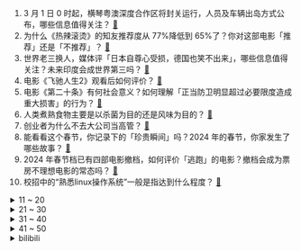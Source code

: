 1. 3 月 1 日 0 时起，横琴粤澳深度合作区将封关运行，人员及车辆出岛方式公布，哪些信息值得关注？ [:link:](https://www.zhihu.com/question/644637132)
2. 为什么《热辣滚烫》的知友推荐度从 77%降低到 65%了？你对这部电影「推荐」还是「不推荐」？ [:link:](https://www.zhihu.com/question/644375413)
3. 世界老三换人，媒体评「日本自尊心受损，德国也笑不出来」，哪些信息值得关注？未来印度会成世界第三吗？ [:link:](https://www.zhihu.com/question/644606280)
4. 电影《飞驰人生2》观看后如何评价？ [:link:](https://www.zhihu.com/question/644141554)
5. 电影《第二十条》有何社会意义？如何理解「正当防卫明显超过必要限度造成重大损害」的行为？ [:link:](https://www.zhihu.com/question/643314511)
6. 人类煮熟食物主要是以杀菌为目的还是风味为目的？ [:link:](https://www.zhihu.com/question/643863353)
7. 创业者为什么不去大公司当高管？ [:link:](https://www.zhihu.com/question/436695018)
8. 能看看这个春节，你记录下的「珍贵瞬间」吗？2024 年的春节，你家发生了哪些故事？ [:link:](https://www.zhihu.com/question/641995464)
9. 2024 年春节档已有四部电影撤档，如何评价「逃跑」的电影？撤档会成为票房不理想电影的常态吗？ [:link:](https://www.zhihu.com/question/644602009)
10. 校招中的“熟悉linux操作系统”一般是指达到什么程度？ [:link:](https://www.zhihu.com/question/517101428)
<details>
<summary>11 ~ 20</summary>

11. 一家人旅游未买 5 万手镯被赶下车，文旅局称「已立案处理」，如何看待此事？面对「宰客」应如何处理？ [:link:](https://www.zhihu.com/question/644609894)
12. 乌军总司令宣布，乌部队撤出顿涅茨克重镇阿夫杰耶夫卡，该决定透露出哪些信息？ [:link:](https://www.zhihu.com/question/644592117)
13. 给你一个亿，让你的年龄反过来，你愿意吗？ [:link:](https://www.zhihu.com/question/640087511)
14. 看过电影《年会不能停》，给你最大的感受是什么？ [:link:](https://www.zhihu.com/question/640537834)
15. NBA 全明星名人赛，王鹤棣拿下全队第二高 18 分&突破远投样样有，如何评价他的表现？ [:link:](https://www.zhihu.com/question/644596594)
16. 张译主演的电影《三大队》改编自真实故事，到底是怎样一个故事？ [:link:](https://www.zhihu.com/question/625299640)
17. 带“桃”字的诗词有哪些？ [:link:](https://www.zhihu.com/question/644396562)
18. 可以分享一张你家宠物在阳光下的照片吗？ [:link:](https://www.zhihu.com/question/643850001)
19. 2024 年春节档票房破 80 亿，创中国影史春节档票房纪录，哪些信息值得关注？ [:link:](https://www.zhihu.com/question/644615646)
20. 大量刷短视频，会让大脑变笨拙吗? [:link:](https://www.zhihu.com/question/644250497)
</details>
<details>
<summary>21 ~ 30</summary>

21. 《飞驰人生 2》中巴音布鲁克拉力赛如果不是最后一届，「辛地机械」会不会变成「光刻车队」那样的车队？ [:link:](https://www.zhihu.com/question/644084536)
22. 你有没有因为某个人，专程去一个地方旅行？ [:link:](https://www.zhihu.com/question/642212926)
23. 姆巴佩预计放弃 1 至 1.5 亿欧元奖金离队，纳赛尔将为他办盛大告别仪式，如何看待此事？ [:link:](https://www.zhihu.com/question/644481111)
24. 为什么很多作品设定主角漫无目的的生活和谈恋爱，反派在认真搞事业？ [:link:](https://www.zhihu.com/question/644279547)
25. 美国前总统特朗普因夸大其净资产被处以超 3.5 亿美元罚款，如何看待此事？将对特朗普带来哪些影响？ [:link:](https://www.zhihu.com/question/644583667)
26. 23-24 赛季 NBA快船 130:125 勇士，如何评价这场比赛？ [:link:](https://www.zhihu.com/question/644379934)
27. 为什么《热辣滚烫》中的乐莹执着于「我要赢一次」？ [:link:](https://www.zhihu.com/question/644030607)
28. 春运返程开启，一年一度后备箱大赛又来了，春节你从老家带了啥？ [:link:](https://www.zhihu.com/question/644443219)
29. 一位月收入只有三千元的父亲，如果具备了富人思维，他大概率会教育出一个什么素质的孩子？ [:link:](https://www.zhihu.com/question/640800565)
30. 今年过年，你拍下的最有年味的一张照片是什么？ [:link:](https://www.zhihu.com/question/641995401)
</details>
<details>
<summary>31 ~ 40</summary>

31. 如何评价游戏《崩坏 星穹铁道》中的新角色“星核猎手”机甲「萨姆」? [:link:](https://www.zhihu.com/question/644282009)
32. 高血压、高血糖、高血脂，三者是什么关系？ [:link:](https://www.zhihu.com/question/640170205)
33. 如果给你一碗白米饭，只能配一个菜，你会选择什么？ [:link:](https://www.zhihu.com/question/642200832)
34. 电影《第二十条》中为什么王永强是正当防卫，而张贵生却是故意伤害？两者核心区别是什么？ [:link:](https://www.zhihu.com/question/643301730)
35. 白宫称阿夫迪夫卡有落入俄罗斯控制的危险，该地目前战况如何？从军事角度看该地有哪些战略意义？ [:link:](https://www.zhihu.com/question/644498117)
36. 网友称今年为「盗摄元年」，你怎样看待盗摄、屏摄这类做法？生活中需要掌握怎样的度？ [:link:](https://www.zhihu.com/question/644582762)
37. 如果有一天你发现身边的人都不是真心对你，你会怎么办呢？ [:link:](https://www.zhihu.com/question/640812269)
38. 支撑你继续玩原神的是什么？ [:link:](https://www.zhihu.com/question/643237218)
39. 如果给你一次时光倒流的机会，你想回到什么时候? [:link:](https://www.zhihu.com/question/640095281)
40. OpenAI 发布首个视频生成模型，输文字出 1 分钟高清视频，会带来变革？会打破虚拟与现实的界限吗？ [:link:](https://www.zhihu.com/question/644601570)
</details>
<details>
<summary>41 ~ 50</summary>

41. 春节返程还顺利吗？遇到了哪些问题？有哪些经验分享？ [:link:](https://www.zhihu.com/question/643229567)
42. 薛之谦转发央视「法律上没有盗摄这一说法」报道，再回应盗摄争议，如何看待此次风波？ [:link:](https://www.zhihu.com/question/644582715)
43. 全国降温预报图变深红色了，局地降温或超 20℃，此次降温会持续多久？春运返程需要注意哪些问题？ [:link:](https://www.zhihu.com/question/644582575)
44. 魔幻题材的小说应该如何确保法师和战士的“平衡”？ [:link:](https://www.zhihu.com/question/582718308)
45. 为什么认知层次高的人总是很孤独？ [:link:](https://www.zhihu.com/question/641588078)
46. 你认为国内最适合穷游的城市是哪儿？ [:link:](https://www.zhihu.com/question/642212911)
47. 媒体报道 OpenAI 完成一笔交易，其估值达到 800 亿，哪些信息值得关注？会带来哪些影响？ [:link:](https://www.zhihu.com/question/644589948)
48. 亚洲杯后国足世界排名降至第 88 位，亚洲排名第 13 位，如何看待国足排名下跌？ [:link:](https://www.zhihu.com/question/644516712)
49. 灌篮高手里赤木如果加上稳定中投会对湘北有怎样的加强？ [:link:](https://www.zhihu.com/question/643348666)
50. 很少发朋友圈的是不是都是工作很忙的人？ [:link:](https://www.zhihu.com/question/636694477)
</details><details>
<summary>bilibili</summary>

</details>